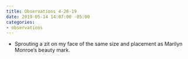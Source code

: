 ```yaml
---
title: Observations 4-26-19
date: 2019-05-14 14:07:00 -05:00
categories:
- observations
---
```


- Sprouting a zit on my face of the same size and placement as Marilyn Monroe’s beauty mark.